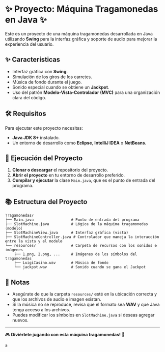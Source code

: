 # ✨ Proyecto: Máquina Tragamonedas en Java ✨

Este es un proyecto de una máquina tragamonedas desarrollada en Java utilizando **Swing** para la interfaz gráfica y soporte de audio para mejorar la experiencia del usuario.

## ✨ Características
- Interfaz gráfica con **Swing**.
- Simulación de los giros de los carretes.
- Música de fondo durante el juego.
- Sonido especial cuando se obtiene un **Jackpot**.
- Uso del patrón **Modelo-Vista-Controlador (MVC)** para una organización clara del código.

## 🛠 Requisitos
Para ejecutar este proyecto necesitas:
- **Java JDK 8+** instalado.
- Un entorno de desarrollo como **Eclipse**, **IntelliJ IDEA** o **NetBeans**.

## 🚀 Ejecución del Proyecto

1. **Clonar o descargar** el repositorio del proyecto.
2. **Abrir el proyecto** en tu entorno de desarrollo preferido.
3. **Compilar y ejecutar** la clase `Main.java`, que es el punto de entrada del programa.

## 📚 Estructura del Proyecto
```
Tragamonedas/
├── Main.java                 # Punto de entrada del programa
├── SlotMachine.java          # Lógica de la máquina tragamonedas (modelo)
├── SlotMachineView.java      # Interfaz gráfica (vista)
├── SlotMachineController.java # Controlador que maneja la interacción entre la vista y el modelo
└── resources/                # Carpeta de recursos con los sonidos e imágenes
    ├── 1.png, 2.png, ...     # Imágenes de los símbolos del tragamonedas
    ├── LuigiCasino.wav       # Música de fondo
    └── jackpot.wav           # Sonido cuando se gana el Jackpot
```

## 📌 Notas
- Asegúrate de que la carpeta `resources/` esté en la ubicación correcta y que los archivos de audio e imagen existan.
- Si la música no se reproduce, revisa que el formato sea **WAV** y que Java tenga acceso a los archivos.
- Puedes modificar los símbolos en `SlotMachine.java` si deseas agregar nuevos.

---
🎮 **Diviértete jugando con esta máquina tragamonedas!** 🚀

```sh
a
```

